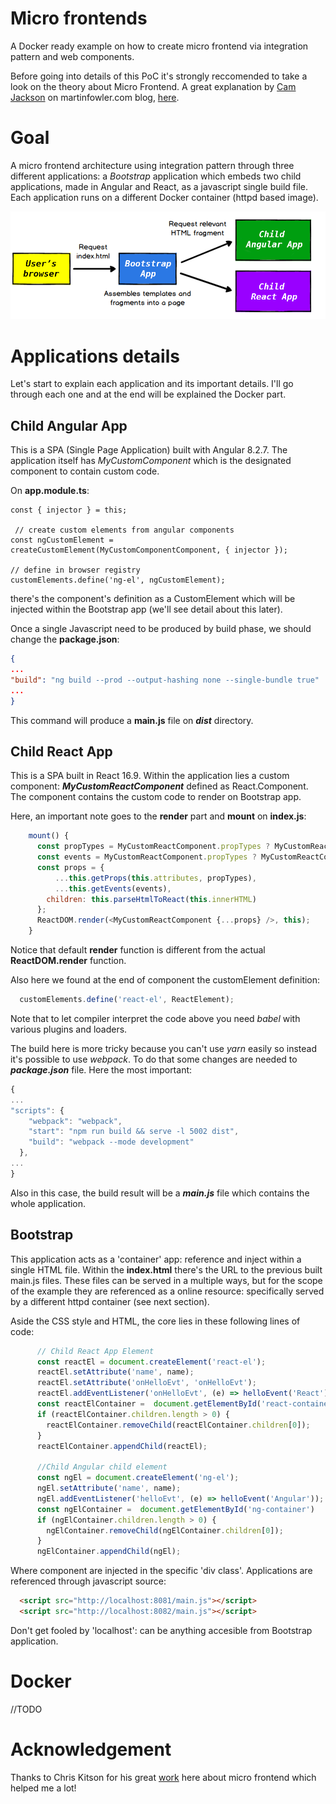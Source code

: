 # Micro frontends
A Docker ready example on how to create micro frontend via integration pattern and web components.

Before going into details of this PoC it's strongly reccomended to take a look on the theory about Micro Frontend. A great explanation by [Cam Jackson](https://camjackson.net/) on martinfowler.com blog, [here](https://martinfowler.com/articles/micro-frontends.html).

# Goal
A micro frontend architecture using integration pattern through three different applications: a _Bootstrap_ application which embeds two child applications, made in Angular and React, as a javascript single build file. Each application runs on a different Docker container (httpd based image).

![High level flow](/resources/flow_architecture.png "High level flow")


# Applications details
Let's start to explain each application and its important details. I'll go through each one and at the end will be explained the Docker part.

## Child Angular App
This is a SPA (Single Page Application) built with Angular 8.2.7.
The application itself has _MyCustomComponent_ which is the designated component to contain custom code.

On **app.module.ts**:

    const { injector } = this;

     // create custom elements from angular components
    const ngCustomElement = createCustomElement(MyCustomComponentComponent, { injector });

    // define in browser registry
    customElements.define('ng-el', ngCustomElement);

there's the component's definition as a CustomElement which will be injected within the Bootstrap app (we'll see detail about this later).

Once a single Javascript need to be produced by build phase, we should change the **package.json**:

```json
{
...
"build": "ng build --prod --output-hashing none --single-bundle true"
...
}
```
This command will produce a **main.js** file on **_dist_** directory.


## Child React App
This is a SPA built in React 16.9.
Within the application lies a custom component: **_MyCustomReactComponent_** defined as React.Component. The component contains the custom code to render on Bootstrap app. 

Here, an important note goes to the **render** part and **mount** on **index.js**:

```javascript
    mount() {
      const propTypes = MyCustomReactComponent.propTypes ? MyCustomReactComponent.propTypes : {};
      const events = MyCustomReactComponent.propTypes ? MyCustomReactComponent.propTypes : {};
      const props = {
          ...this.getProps(this.attributes, propTypes),
          ...this.getEvents(events),
        children: this.parseHtmlToReact(this.innerHTML)
      };
      ReactDOM.render(<MyCustomReactComponent {...props} />, this);
    }
```
Notice that default **render** function is different from the actual **ReactDOM.render** function. 

Also here we found at the end of component the customElement definition:

```javascript
  customElements.define('react-el', ReactElement);
```
Note that to let compiler interpret the code above you need _babel_ with various plugins and loaders.

The build here is more tricky because you can't use _yarn_ easily so instead it's possible to use _webpack_. To do that some changes are needed to **_package.json_** file. Here the most important:

```javascript
{
...
"scripts": {
    "webpack": "webpack",
    "start": "npm run build && serve -l 5002 dist",
    "build": "webpack --mode development"
  },
...
}
```

Also in this case, the build result will be a **_main.js_** file which contains the whole application. 

## Bootstrap
This application acts as a 'container' app: reference and inject within a single HTML file. Within the **index.html** there's the URL to the previous built main.js files. 
These files can be served in a multiple ways, but for the scope of the example they are referenced as a online resource: specifically served by a different httpd container (see next section).

Aside the CSS style and HTML, the core lies in these following lines of code:

```javascript
      // Child React App Element
      const reactEl = document.createElement('react-el');
      reactEl.setAttribute('name', name);
      reactEl.setAttribute('onHelloEvt', 'onHelloEvt');
      reactEl.addEventListener('onHelloEvt', (e) => helloEvent('React'));
      const reactElContainer =  document.getElementById('react-container')
      if (reactElContainer.children.length > 0) {
        reactElContainer.removeChild(reactElContainer.children[0]);
      }
      reactElContainer.appendChild(reactEl);

      //Child Angular child element
      const ngEl = document.createElement('ng-el');
      ngEl.setAttribute('name', name);
      ngEl.addEventListener('helloEvt', (e) => helloEvent('Angular'));
      const ngElContainer =  document.getElementById('ng-container')
      if (ngElContainer.children.length > 0) {
        ngElContainer.removeChild(ngElContainer.children[0]);
      }
      ngElContainer.appendChild(ngEl);
```
Where component are injected in the specific 'div class'. Applications are referenced through javascript source:

```html
  <script src="http://localhost:8081/main.js"></script>
  <script src="http://localhost:8082/main.js"></script>
```

Don't get fooled by 'localhost': can be anything accesible from Bootstrap application. 

# Docker 
//TODO


# Acknowledgement
Thanks to Chris Kitson for his great [work](https://github.com/chriskitson/micro-frontends-with-web-components) here about micro frontend which helped me a lot!